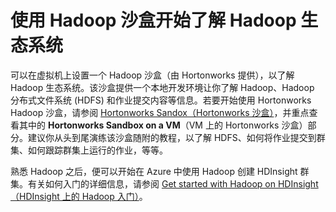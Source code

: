 <properties
	pageTitle="HDInsight 的 Hadoop 模拟器入门 | Azure"
	description="使用安装的模拟器，参考 MapReduce 教程和其他示例来了解 Hadoop 生态系统。HDInsight Emulator 的工作原理类似于 Hadoop 沙盒。"
	keywords="模拟器,hadoop 生态系统,hadoop 沙盒,mapreduce 教程"
	editor="cgronlun"
	manager="paulettm"
	services="hdinsight"
	authors="nitinme"
	documentationCenter=""
	tags="azure-portal"/>

<tags
	ms.service="hdinsight"
	ms.date="05/05/2016"
	wacn.date="06/06/2016"/>

# 使用 Hadoop 沙盒开始了解 Hadoop 生态系统

可以在虚拟机上设置一个 Hadoop 沙盒（由 Hortonworks 提供），以了解 Hadoop 生态系统。该沙盒提供一个本地开发环境让你了解 Hadoop、Hadoop 分布式文件系统 (HDFS) 和作业提交内容等信息。若要开始使用 Hortonworks Hadoop 沙盒，请参阅 [Hortonworks Sandox（Hortonworks 沙盒）](http://hortonworks.com/downloads/#sandbox)，并重点查看其中的 **Hortonworks Sandbox on a VM**（VM 上的 Hortonworks 沙盒）部分。建议你从头到尾演练该沙盒随附的教程，以了解 HDFS、如何将作业提交到群集、如何跟踪群集上运行的作业，等等。

熟悉 Hadoop 之后，便可以开始在 Azure 中使用 Hadoop 创建 HDInsight 群集。有关如何入门的详细信息，请参阅 [Get started with Hadoop on HDInsight（HDInsight 上的 Hadoop 入门）](/documentation/articles/hdinsight-hadoop-tutorial-get-started-windows-v1)。

<!---HONumber=Mooncake_0530_2016-->